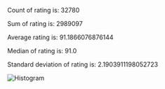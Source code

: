 Count of rating is: 32780

Sum of rating is: 2989097

Average rating is: 91.1866076876144

Median of rating is: 91.0

Standard deviation of rating is: 2.1903911198052723


![Histogram](file:///workspaces/IndividProj1/src/../output/wine_rating.png)